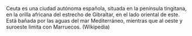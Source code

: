 Ceuta es una ciudad autónoma española, situada en la península tingitana, en la orilla africana del estrecho de Gibraltar, en el lado oriental de este. Está bañada por las aguas del mar Mediterráneo, mientras que al oeste y suroeste limita con Marruecos. (Wikipedia)
